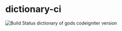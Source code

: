 dictionary-ci
=============
<img src="https://travis-ci.org/travis-ci/travis-ci.png" alt="Build Status">
dictionary of gods codeigniter version

